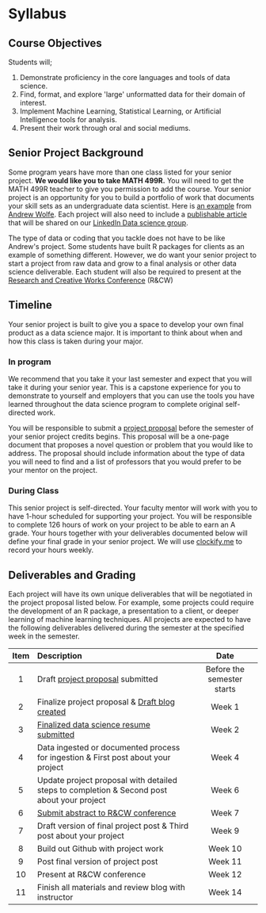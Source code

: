 # Syllabus


## Course Objectives

Students will;

1. Demonstrate proficiency in the core languages and tools of data science.
2. Find, format, and explore 'large' unformatted data for their domain of interest.
3. Implement Machine Learning, Statistical Learning, or Artificial Intelligence tools for analysis.
4. Present their work through oral and social mediums.

## Senior Project Background

Some program years have more than one class listed for your senior project.  **We would like you to take MATH 499R.**  You will need to get the MATH 499R teacher to give you permission to add the course. Your senior project is an opportunity for you to build a portfolio of work that documents your skill sets as an undergraduate data scientist.  Here is [an example](https://byuidatascience.github.io/WolfeA_SeniorProject) from [Andrew Wolfe](https://www.linkedin.com/in/akwolfe/).  Each project will also need to include a [publishable article](https://byuidatascience.github.io/WolfeA_SeniorProject/article.html) that will be shared on our [LinkedIn Data science group](https://www.linkedin.com/groups/13537407/).

The type of data or coding that you tackle does not have to be like Andrew's project.  Some students have built R packages for clients as an example of something different.  However, we do want your senior project to start a project from raw data and grow to a final analysis or other data science deliverable. Each student will also be required to present at the [Research and Creative Works Conference](http://www.byui.edu/research-and-creative-works-conference) (R&CW)

## Timeline

Your senior project is built to give you a space to develop your own final product as a data science major. It is important to think about when and how this class is taken during your major.  

### In program

We recommend that you take it your last semester and expect that you will take it during your senior year.  This is a capstone experience for you to demonstrate to yourself and employers that you can use the tools you have learned throughout the data science program to complete original self-directed work.

You will be responsible to submit a [project proposal](project.html) before the semester of your senior project credits begins.  This proposal will be a one-page document that proposes a novel question or problem that you would like to address.  The proposal should include information about the type of data you will need to find and a list of professors that you would prefer to be your mentor on the project.

### During Class

This senior project is self-directed.  Your faculty mentor will work with you to have 1-hour scheduled for supporting your project.  You will be responsible to complete 126 hours of work on your project to be able to earn an A grade.  Your hours together with your deliverables documented below will define your final grade in your senior project. We will use [clockify.me](clockify.me) to record your hours weekly. 

## Deliverables and Grading

Each project will have its own unique deliverables that will be negotiated in the project proposal listed below.  For example, some projects could require the development of an R package, a presentation to a client, or deeper learning of machine learning techniques.  All projects are expected to have the following deliverables delivered during the semester at the specified week in the semester.

| Item      | Description       | Date      |
|:-:        |:---------------------------------------------------                |:-------------:        |
| 1         | Draft [project proposal](proposal.md) submitted                  | Before the semester starts          |
| 2         | Finalize project proposal  & [Draft blog created](blog.md)          | Week 1    |
| 3         | [Finalized data science resume submitted](resume.md)                | Week 2    |
| 4         | Data ingested or documented process for ingestion & First post about your project                 | Week 4     |
| 5         | Update project proposal with detailed steps to completion & Second post about your project        | Week 6     |
| 6         | [Submit abstract to R&CW conference](http://www.byui.edu/research-and-creative-works-conference)  | Week 7     |
| 7         | Draft version of final project post & Third post about your project   | Week 9    |
| 8         | Build out Github with project work                                    | Week 10    |
| 9         | Post final version of project post                                    | Week 11    |
| 10        | Present at R&CW conference                                            | Week 12    |
| 11        | Finish all materials and review blog with instructor                  | Week 14    |
